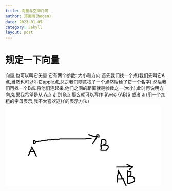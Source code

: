 ```yaml
---
title: 向量与空间几何
author: 郑画雨(hogen)
date: 2023-01-05
category: Jekyll
layout: post
---
```

# 规定一下向量

向量,也可以叫它矢量
它有两个参数: 大小和方向
首先我们找一个点(我们先叫它A点,当然也可以叫它apple点,总之我们随意找了一个点然后给了它一个名字),然后我们再找一个B点.将他们连起来,他们之间的距离就是参数之一(大小),此时再说明方向,如果我希望是从 A点 走到 B点 那么就可以写作 $\vec {AB}$ 或者 $\boldsymbol a$ (用一个加粗的字母表示,我不太喜欢这样的表示方法)
![一个向量](../images/for_pages/e/%E5%90%91%E9%87%8F1.png)
